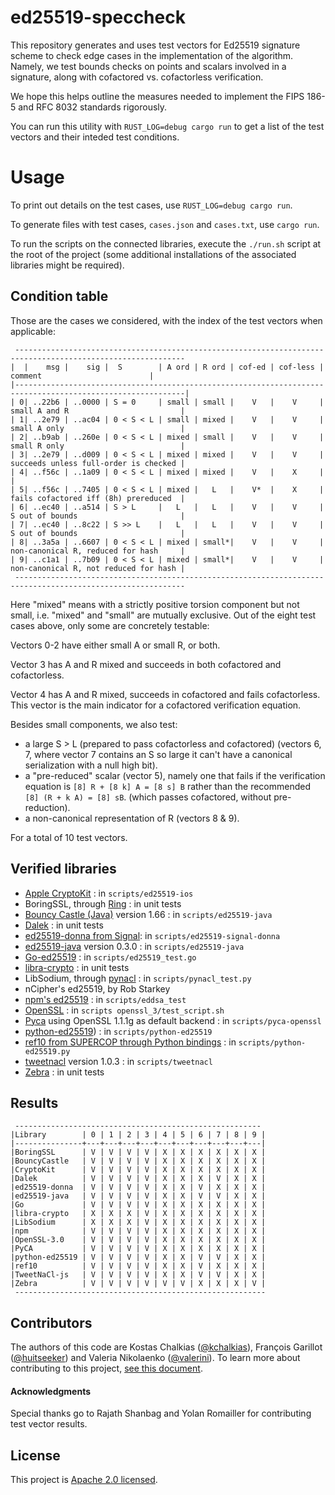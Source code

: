 # ed25519-speccheck

This repository generates and uses test vectors for Ed25519 signature scheme to check edge cases
in the implementation of the algorithm. Namely, we test bounds checks on points
and scalars involved in a signature, along with cofactored vs. cofactorless verification.

We hope this helps outline the measures needed to implement the FIPS 186-5 and
RFC 8032 standards rigorously.

You can run this utility with `RUST_LOG=debug cargo run` to get a list of the
test vectors and their inteded test conditions.

# Usage

To print out details on the test cases, use `RUST_LOG=debug cargo run`.

To generate files with test cases, `cases.json` and `cases.txt`, use `cargo run`.

To run the scripts on the connected libraries, execute the `./run.sh` script at
the root of the project (some additional installations of the associated libraries might be required).

## Condition table

Those are the cases we considered, with the index of the test vectors when applicable:

```
 ------------------------------------------------------------------------------------------------------------
|  |    msg |    sig |  S        | A ord | R ord | cof-ed | cof-less |        comment                        |
|------------------------------------------------------------------------------------------------------------|
| 0| ..22b6 | ..0000 | S = 0     | small | small |    V   |    V     | small A and R                         |
| 1| ..2e79 | ..ac04 | 0 < S < L | small | mixed |    V   |    V     | small A only                          |
| 2| ..b9ab | ..260e | 0 < S < L | mixed | small |    V   |    V     | small R only                          |
| 3| ..2e79 | ..d009 | 0 < S < L | mixed | mixed |    V   |    V     | succeeds unless full-order is checked |
| 4| ..f56c | ..1a09 | 0 < S < L | mixed | mixed |    V   |    X     |                                       |
| 5| ..f56c | ..7405 | 0 < S < L | mixed |   L   |    V*  |    X     | fails cofactored iff (8h) prereduced  |
| 6| ..ec40 | ..a514 | S > L     |   L   |   L   |    V   |    V     | S out of bounds                       |
| 7| ..ec40 | ..8c22 | S >> L    |   L   |   L   |    V   |    V     | S out of bounds                       |
| 8| ..3a5a | ..6607 | 0 < S < L | mixed | small*|    V   |    V     | non-canonical R, reduced for hash     |
| 9| ..c1a1 | ..7b09 | 0 < S < L | mixed | small*|    V   |    V     | non-canonical R, not reduced for hash |
 ------------------------------------------------------------------------------------------------------------
```

Here "mixed" means with a strictly positive torsion component but not small,
i.e. "mixed" and "small" are mutually exclusive. Out of the eight test cases
above, only some are concretely testable:

Vectors 0-2 have either small A or small R, or both.

Vector 3 has A and R mixed and succeeds in both cofactored and cofactorless.

Vector 4 has A and R mixed, succeeds in cofactored and fails cofactorless. This vector is the main indicator for a cofactored verification equation.

Besides small components, we also test:

- a large S > L (prepared to pass cofactorless and cofactored) (vectors 6, 7,
  where vector 7 contains an S so large it can't have a canonical serialization
  with a null high bit).
- a "pre-reduced" scalar (vector 5), namely one that fails if the verification equation is
  `[8] R + [8 k] A = [8 s] B` rather than the recommended `[8] (R + k A) = [8] sB`.
  (which passes cofactored, without pre-reduction).
- a non-canonical representation of R (vectors 8 & 9).

For a total of 10 test vectors.

## Verified libraries

- [Apple CryptoKit](https://developer.apple.com/documentation/cryptokit) : in `scripts/ed25519-ios`
- BoringSSL, through [Ring](https://github.com/briansmith/ring) : in unit tests
- [Bouncy Castle (Java)](https://www.bouncycastle.org/java.html) version 1.66 : in `scripts/ed25519-java`
- [Dalek](https://github.com/dalek-cryptography/ed25519-dalek) : in unit tests
- [ed25519-donna from Signal](https://github.com/signalapp/libsignal-protocol-c.git): in `scripts/ed25519-signal-donna`
- [ed25519-java](https://github.com/str4d/ed25519-java) version 0.3.0 : in `scripts/ed25519-java`
- [Go-ed25519](https://golang.org/pkg/crypto/ed25519/) : in `scripts/ed25519_test.go`
- [libra-crypto](https://github.com/libra/libra/tree/master/crypto/crypto) : in unit tests
- LibSodium, through [pynacl](https://github.com/pyca/pynacl) : in `scripts/pynacl_test.py`
- nCipher's ed25519, by Rob Starkey
- [npm's ed25519](https://www.npmjs.com/package/ed25519) : in `scripts/eddsa_test`
- [OpenSSL](https://github.com/openssl/openssl) : in `scripts openssl_3/test_script.sh`
- [Pyca](https://cryptography.io/en/latest/) using OpenSSL 1.1.1g as default backend : in `scripts/pyca-openssl`
- [python-ed25519](https://github.com/warner/python-ed25519)) : in `scripts/python-ed25519`
- [ref10 from SUPERCOP through Python bindings](https://github.com/warner/python-ed25519) : in `scripts/python-ed25519.py`
- [tweetnacl](https://www.npmjs.com/package/tweetnacl) version 1.0.3 : in `scripts/tweetnacl`
- [Zebra](https://github.com/ZcashFoundation/ed25519-zebra) : in unit tests

## Results

```
 -------------------------------------------------------
|Library        | 0 | 1 | 2 | 3 | 4 | 5 | 6 | 7 | 8 | 9 |
|---------------+---+---+---+---+---+---+---+---+---+---|
|BoringSSL      | V | V | V | V | X | X | X | X | X | X |
|BouncyCastle   | V | V | V | V | X | X | X | X | X | X |
|CryptoKit      | V | V | V | V | X | X | X | X | X | X |
|Dalek          | V | V | V | V | X | X | X | V | X | X |
|ed25519-donna  | V | V | V | V | X | X | V | X | X | X |
|ed25519-java   | V | V | V | V | X | X | V | V | X | X |
|Go             | V | V | V | V | X | X | X | X | X | X |
|libra-crypto   | X | X | X | V | X | X | X | X | X | X |
|LibSodium      | X | X | X | V | X | X | X | X | X | X |
|npm            | V | V | V | V | X | X | X | X | X | X |
|OpenSSL-3.0    | V | V | V | V | X | X | X | X | X | X |
|PyCA           | V | V | V | V | X | X | X | X | X | X |
|python-ed25519 | V | V | V | V | X | X | V | V | X | X |
|ref10          | V | V | V | V | X | X | V | X | X | X |
|TweetNaCl-js   | V | V | V | V | X | X | V | V | X | X |
|Zebra          | V | V | V | V | V | V | X | X | X | V |
 --------------------------------------------------------
```

Contributors
------------

The authors of this code are Kostas Chalkias ([@kchalkias](https://github.com/kchalkias)), François Garillot ([@huitseeker](https://github.com/huitseeker)) and Valeria Nikolaenko ([@valerini](https://github.com/valerini)).  To learn more about contributing to this project, [see this document](./CONTRIBUTING.md).

#### Acknowledgments

Special thanks go to Rajath Shanbag and Yolan Romailler for contributing test
vector results.


License
-------

This project is [Apache 2.0 licensed](./LICENSE).
